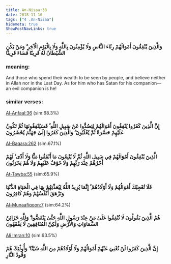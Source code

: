```yaml
---
title: An-Nisaa:38
date: 2018-11-16
tags: ["4 .An-Nisaa"]
hidemeta: true 
ShowPostNavLinks: true 
---
```

### وَالَّذِينَ يُنْفِقُونَ أَمْوَالَهُمْ رِئَاءَ النَّاسِ وَلَا يُؤْمِنُونَ بِاللَّهِ وَلَا بِالْيَوْمِ الْآخِرِ ۗ وَمَنْ يَكُنِ الشَّيْطَانُ لَهُ قَرِينًا فَسَاءَ قَرِينًا
### meaning: 
And those who spend their wealth to be seen by people, and believe neither in Allah nor in the Last Day. As for him who has Satan for his companion—an evil companion is he!
### similar verses: 

[Al-Anfaal:36](/8/36) (sim:68.3%)

### إِنَّ الَّذِينَ كَفَرُوا يُنْفِقُونَ أَمْوَالَهُمْ لِيَصُدُّوا عَنْ سَبِيلِ اللَّهِ ۚ فَسَيُنْفِقُونَهَا ثُمَّ تَكُونُ عَلَيْهِمْ حَسْرَةً ثُمَّ يُغْلَبُونَ ۗ وَالَّذِينَ كَفَرُوا إِلَىٰ جَهَنَّمَ يُحْشَرُونَ

[Al-Baqara:262](/2/262) (sim:67.1%)

### الَّذِينَ يُنْفِقُونَ أَمْوَالَهُمْ فِي سَبِيلِ اللَّهِ ثُمَّ لَا يُتْبِعُونَ مَا أَنْفَقُوا مَنًّا وَلَا أَذًى ۙ لَهُمْ أَجْرُهُمْ عِنْدَ رَبِّهِمْ وَلَا خَوْفٌ عَلَيْهِمْ وَلَا هُمْ يَحْزَنُونَ

[At-Tawba:55](/9/55) (sim:65.9%)

### فَلَا تُعْجِبْكَ أَمْوَالُهُمْ وَلَا أَوْلَادُهُمْ ۚ إِنَّمَا يُرِيدُ اللَّهُ لِيُعَذِّبَهُمْ بِهَا فِي الْحَيَاةِ الدُّنْيَا وَتَزْهَقَ أَنْفُسُهُمْ وَهُمْ كَافِرُونَ

[Al-Munaafiqoon:7](/63/7) (sim:64.2%)

### هُمُ الَّذِينَ يَقُولُونَ لَا تُنْفِقُوا عَلَىٰ مَنْ عِنْدَ رَسُولِ اللَّهِ حَتَّىٰ يَنْفَضُّوا ۗ وَلِلَّهِ خَزَائِنُ السَّمَاوَاتِ وَالْأَرْضِ وَلَٰكِنَّ الْمُنَافِقِينَ لَا يَفْقَهُونَ

[Ali Imran:10](/3/10) (sim:63.5%)

### إِنَّ الَّذِينَ كَفَرُوا لَنْ تُغْنِيَ عَنْهُمْ أَمْوَالُهُمْ وَلَا أَوْلَادُهُمْ مِنَ اللَّهِ شَيْئًا ۖ وَأُولَٰئِكَ هُمْ وَقُودُ النَّارِ
